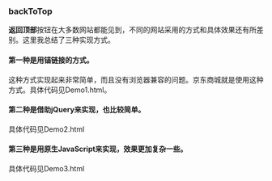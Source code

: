 ### backToTop
**返回顶部**按钮在大多数网站都能见到，不同的网站采用的方式和具体效果还有所差别。这里我总结了三种实现方式。

#### 第一种是用锚链接的方式。

这种方式实现起来非常简单，而且没有浏览器兼容的问题。京东商城就是使用这种方式。具体代码见Demo1.html。

#### 第二种是借助jQuery来实现，也比较简单。

具体代码见Demo2.html 

#### 第三种是用原生JavaScript来实现，效果更加复杂一些。

具体代码见Demo3.html 



